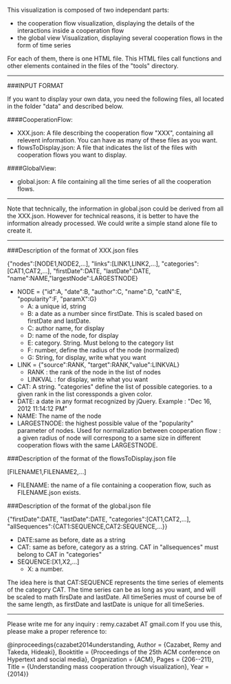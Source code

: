 This visualization is composed of two independant parts: 
- the cooperation flow visualization, displaying the details of the interactions inside a cooperation flow
- the global view Visualization, displaying several cooperation flows in the form of time series

For each of them, there is one HTML file. This HTML files call functions and other elements  contained in the files of the "tools" directory.

_____________________________________________

###INPUT FORMAT

If you want to display your own data, you need the following files, all located in the folder "data" and described below.

####CooperationFlow: 
- XXX.json: A file describing the cooperation flow "XXX", containing all relevent information. You can have as many of these files as you want. 
- flowsToDisplay.json: A file that indicates the list of the files with cooperation flows you want to display. 

####GlobalView:
- global.json: A file containing all the time series of all the cooperation flows.
_____________________________________________

Note that technically, the information in global.json could be derived from all the XXX.json. However for technical reasons, it is better to have the information already processed. 
We could write a simple stand alone file to create it.

_____________________________________________

###Description of the format of XXX.json files

{"nodes":[NODE1,NODE2,...], "links":[LINK1,LINK2,...], "categories":[CAT1,CAT2,...], "firstDate":DATE, "lastDate":DATE, "name":NAME,"largestNode":LARGESTNODE}
- NODE = {"id":A, "date":B, "author":C, "name":D, "catN":E, "popularity":F, "paramX":G}
  - A: a unique id, string
  - B: a date as a number since firstDate. This is scaled based on firstDate and lastDate.
  - C: author name, for display
  - D: name of the node, for display
  - E: category. String. Must belong to the category list
  - F: number, define the radius of the node (normalized)
  - G: String, for display, write what you want
- LINK = {"source":RANK, "target":RANK,"value":LINKVAL}
  - RANK : the rank of the node in the list of nodes
  - LINKVAL : for display, write what you want
- CAT: A string. "categories" define the list of possible categories. to a given rank in the list coressponds a given color.
- DATE: a date in any format recognized by jQuery. Example : "Dec 16, 2012 11:14:12 PM"
- NAME: The name of the node
- LARGESTNODE: the highest possible value of the "popularity" parameter of nodes. Used for normalization between cooperation flow : a given radius of node will correspong to a same size in different cooperation flows with the same LARGESTNODE.






###Description of the format of the flowsToDisplay.json file

[FILENAME1,FILENAME2,...]
- FILENAME: the name of a file containing a cooperation flow, such as FILENAME.json exists.






###Description of the format of the global.json file

{"firstDate":DATE, "lastDate":DATE, "categories":[CAT1,CAT2,...], "allSequences":{CAT1:SEQUENCE,CAT2:SEQUENCE,...}}
- DATE:same as before, date as a string
- CAT: same as before, category as a string. CAT in "allsequences" must belong to CAT in "categories"
- SEQUENCE:[X1,X2,...]
  - X: a number.
	
The idea here is that CAT:SEQUENCE represents the time series of elements of the category CAT. The time series can be as long as you want, and will be scaled to math firsDate and lastDate. All timeSeries must of course be of the same length, as firstDate and lastDate is unique for all timeSeries.

_____________________________________________

Please write me for any inquiry : remy.cazabet AT gmail.com
If you use this, please make a proper reference to: 

@inproceedings{cazabet2014understanding,
	Author = {Cazabet, Remy and Takeda, Hideaki},
	Booktitle = {Proceedings of the 25th ACM conference on Hypertext and social media},
	Organization = {ACM},
	Pages = {206--211},
	Title = {Understanding mass cooperation through visualization},
	Year = {2014}}

